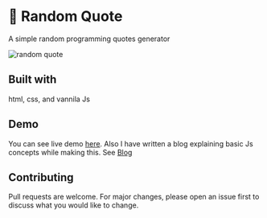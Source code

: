 # 💬 Random Quote
A simple random programming quotes generator

![random quote](https://user-images.githubusercontent.com/47467468/88476802-fc964680-cf58-11ea-9413-64ac4c87fa38.png)

## Built with
html, css, and vannila Js

## Demo
You can see live demo [here](https://randomquot.now.sh).
Also I have written a blog explaining basic Js concepts while making this. See [Blog](https://blog.rutikwankhade.dev/learn-javascript-concepts-by-building-a-random-quote-generator-ck87070ks00lw9ls1elshm606)

## Contributing
Pull requests are welcome. For major changes, please open an issue first to discuss what you would like to change.

